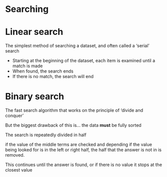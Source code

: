 # Searching

# Linear search

The simplest method of searching a dataset, and often called a ‘serial’ search

- Starting at the beginning of the dataset, each item is examined until a match is made
- When found, the search ends
- If there is no match, the search will end

# Binary search

The fast search algorithm that works on the principle of ‘divide and conquer’

But the biggest drawback of this is… the data **must** be fully sorted

The search is repeatedly divided in half

if the value of the middle terms are checked and depending if the value being looked for is in the left or right half, the half that the answer is not in is removed.

This continues until the answer is found, or if there is no value it stops at the closest value
